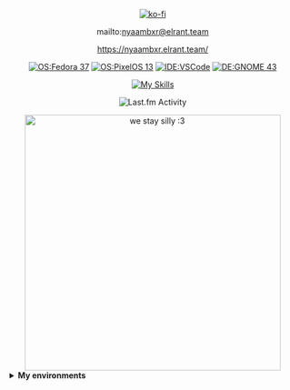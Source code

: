 

<div align=center>
  
  [![ko-fi](https://ko-fi.com/img/githubbutton_sm.svg)](https://ko-fi.com/K3K75M0UR)
  
  mailto:nyaambxr@elrant.team  
  
  https://nyaambxr.elrant.team/

  [![OS:Fedora 37](https://img.shields.io/badge/OS-Fedora-blue?style=flat-square&logo=fedora)](https://getfedora.org) [![OS:PixelOS 13](https://img.shields.io/badge/OS-Android13-green?style=flat-square&logo=android)](https://pixelos.net/download/sweet) [![IDE:VSCode](https://img.shields.io/badge/IDE-VSCode-blue?style=flat-square&logo=visualstudiocode)](https://code.visualstudio.com/) [![DE:GNOME 43](https://img.shields.io/badge/DE-GNOME-blue?style=flat-square&logo=GNOME)](https://GNOME.org)
  
  [![My Skills](https://skillicons.dev/icons?i=js,ts,cs,c,py,linux,unity,bash,ableton)](https://skillicons.dev)
  

  <img src="https://toru.kio.dev/api/v1/nyaambxr?theme=dark" alt="Last.fm Activity" />
  
  <p></p>
  
  <img src="https://64.media.tumblr.com/c9ab63f85a80026592b4a744c34e13dd/76c42b751cbcce9e-13/s2048x3072/30ffdb2c174dd374bc55adc32ff1b6025d9e52e8.gif" width="450" alt="we stay silly :3" />
</div>

<details>
    <summary><strong>My environments</strong></summary>
    <details>
      <summary><strong>"ATOM" - Desktop</strong></summary>
      <ul>
        <li><strong>CPU</strong>: Intel Core i5-8400 (6C, 6T, 4.0GHz, x86_64-v3)</li>
        <li><strong>RAM</strong>: 16GB (DDR4-2666)</li>
        <li><strong>SSD</strong>: 512GB "/" btrfs, Linux RAID (256GB NVMe + 256GB SATA)</li>
        <li><strong>HDD</strong>: 1TB "/home" Seagate BarraCuda</li>
        <li><strong>GPU</strong>: NVIDIA GT 1030 <a href="https://www.youtube.com/watch?v=OF_5EKNX0Eg">(my opinion on it)</a></li>
        <li><strong>OS</strong>: Fedora 38</li>
        <li><strong>Windowing System</strong>: XOrg X11 (Again, F### you NVIDIA.)</li>
        <li><strong>Base SKU</strong>: Acer Aspire TC-885</li>
      </ul>
    </details>
    <details>
      <summary><strong>"ektron" - Laptop</strong></summary>
      <ul>
        <li><strong>CPU</strong>: Intel Core i3-10110U (4C, 4T, 4.1GHz, x86_84-v3)</li>
        <li><strong>RAM</strong>: 8GB (DDR4-2666)</li>
        <li><strong>SSD</strong>: 256GB "/" btrfs (NVMe)</li>
        <li><strong>GPU</strong>: Intel UHD Graphics (CML GT2)</li>
        <li><strong>OS</strong>: Fedora 38</li>
        <li><strong>Windowing System</strong>: Wayland (JFC!! <strong>MOBILE INTEL iGPUS</strong> CAN DO IT!!! COME ON NVIDIA!!)</li>
        <li><strong>Base SKU</strong>: Lenove IdeaPad 3 15IML05</li>
      </ul>
</details>
